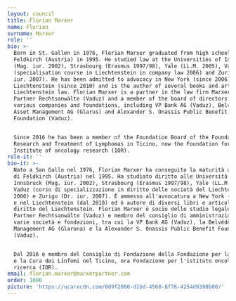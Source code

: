 ```yaml
---
layout: council
title: Florian Marxer
name: Florian
surname: Marxer
role: ''
bio: >-
  Born in St. Gallen in 1976, Florian Marxer graduated from high school in
  Feldkirch (Austria) in 1995. He studied law at the Universities of Innsbruck
  (Mag. iur. 2002), Strasbourg (Erasmus 1997/98), Yale (LL.M. 2005), Vaduz
  (specialisation course in Liechtenstein in company law 2006) and Zurich (Dr.
  iur. 2007). He has been admitted to advocacy in New York (since 2006) and
  Liechtenstein (since 2010) and is the author of several books and articles on
  Liechtenstein law. Florian Marxer is a partner in the law firm Marxer &
  Partner Rechtsanwälte (Vaduz) and a member of the board of directors of
  various companies and foundations, including VP Bank AG (Vaduz), Belvédère
  Asset Management AG (Glarus) and Alexander S. Onassis Public Benefit
  Foundation (Vaduz).


  Since 2016 he has been a member of the Foundation Board of the Foundation for
  Research and Treatment of Lymphomas in Ticino, now the Foundation for the
  Institute of oncology research (IOR).
role-it: ''
bio-it: >-
  Nato a San Gallo nel 1976, Florian Marxer ha conseguito la maturità al Liceo
  di Feldkirch (Austria) nel 1995. Ha studiato diritto alle Università di
  Innsbruck (Mag. iur. 2002), Strasbourg (Erasmus 1997/98), Yale (LL.M. 2005),
  Vaduz (corso di specializzazione in diritto delle società del Liechtenstein
  2006) e Zurigo (Dr. iur. 2007). È ammesso all'avvocatura a New York (dal 2006)
  e nel Liechtenstein (dal 2010) ed è autore di diversi libri e articoli sul
  diritto del Liechtenstein. Florian Marxer è socio dello studio legale Marxer &
  Partner Rechtsanwälte (Vaduz) e membro del consiglio di amministrazione di
  varie società e fondazioni, tra cui la VP Bank AG (Vaduz), la Belvédère Asset
  Management AG (Glarona) e la Alexander S. Onassis Public Benefit Foundation
  (Vaduz).


  Dal 2016 è membro del Consiglio di Fondazione della Fondazione per la Ricerca
  e la Cura dei Linfomi nel Ticino, ora Fondazione per l'istituto oncologico di
  ricerca (IOR).
email: florian.marxer@marxerpartner.com
order: 1000
picture: 'https://ucarecdn.com/0d9f2060-d1bd-4560-8f76-4254d9398b00/'
---
```


